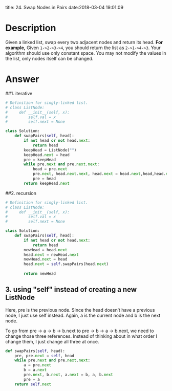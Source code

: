 title: 24. Swap Nodes in Pairs
date:2018-03-04 19:01:09

# Description
Given a linked list, swap every two adjacent nodes and return its head.
**For example,**
Given `1->2->3->4`, you should return the list as `2->1->4->3`.
Your algorithm should use only constant space. You may not modify the values in the list, only nodes itself can be changed.

# Answer
##1. iterative
```python
# Definition for singly-linked list.
# class ListNode:
#     def __init__(self, x):
#         self.val = x
#         self.next = None

class Solution:
    def swapPairs(self, head):
        if not head or not head.next:
            return head
        keepHead = ListNode("")
        keepHead.next = head
        pre = keepHead
        while pre.next and pre.next.next:
            head = pre.next
            pre.next, head.next.next, head.next = head.next,head,head.next.next
            pre = head
        return keepHead.next
```

##2. recursion
```python
# Definition for singly-linked list.
# class ListNode:
#     def __init__(self, x):
#         self.val = x
#         self.next = None

class Solution:
    def swapPairs(self, head):
        if not head or not head.next:
            return head
        newHead = head.next
        head.next = newHead.next
        newHead.next = head
        head.next = self.swapPairs(head.next)
        
        return newHead
```

## 3. using "self" instead of creating a new ListNode
Here, pre is the previous node. Since the head doesn’t have a previous node, I just use self instead. Again, a is the current node and b is the next node.

To go from pre -> a -> b -> b.next to pre -> b -> a -> b.next, we need to change those three references. Instead of thinking about in what order I change them, I just change all three at once.
```python
def swapPairs(self, head):
    pre, pre.next = self, head
    while pre.next and pre.next.next:
        a = pre.next
        b = a.next
        pre.next, b.next, a.next = b, a, b.next
        pre = a
    return self.next
```